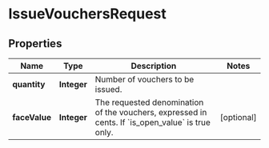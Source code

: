 

# IssueVouchersRequest


## Properties

| Name | Type | Description | Notes |
|------------ | ------------- | ------------- | -------------|
|**quantity** | **Integer** | Number of vouchers to be issued. |  |
|**faceValue** | **Integer** | The requested denomination of the vouchers, expressed in cents. If &#x60;is_open_value&#x60; is true only. |  [optional] |



